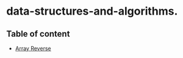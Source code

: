 # data-structures-and-algorithms.

## Table of content

* [Array Reverse](challenges/ArrayReverse/README.md)